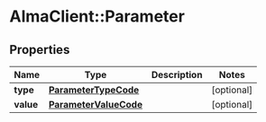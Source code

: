 # AlmaClient::Parameter

## Properties
Name | Type | Description | Notes
------------ | ------------- | ------------- | -------------
**type** | [**ParameterTypeCode**](ParameterTypeCode.md) |  | [optional] 
**value** | [**ParameterValueCode**](ParameterValueCode.md) |  | [optional] 


